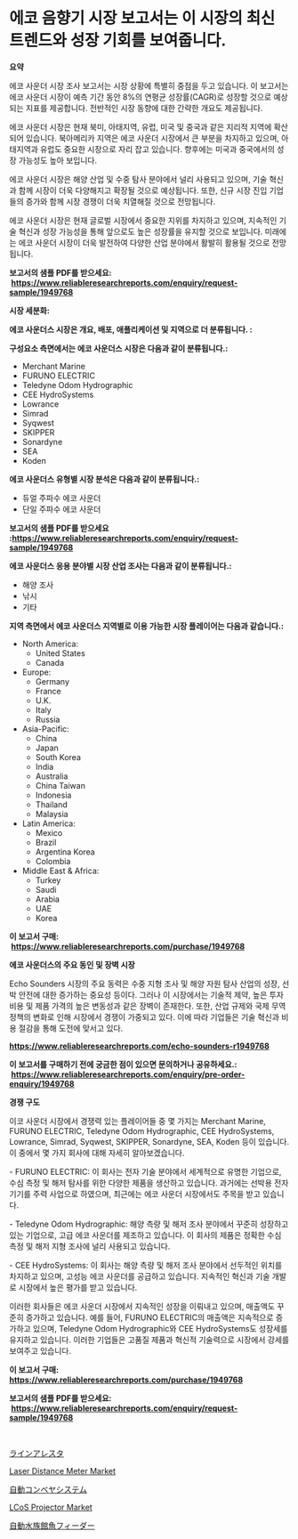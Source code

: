 <p><h1>에코 음향기 시장 보고서는 이 시장의 최신 트렌드와 성장 기회를 보여줍니다.</h1></p><p><strong>요약</strong></p>
<p><p>에코 사운더 시장 조사 보고서는 시장 상황에 특별히 중점을 두고 있습니다. 이 보고서는 에코 사운더 시장이 예측 기간 동안 8%의 연평균 성장률(CAGR)로 성장할 것으로 예상되는 지표를 제공합니다. 전반적인 시장 동향에 대한 간략한 개요도 제공됩니다.</p><p>에코 사운더 시장은 현재 북미, 아태지역, 유럽, 미국 및 중국과 같은 지리적 지역에 확산되어 있습니다. 북아메리카 지역은 에코 사운더 시장에서 큰 부분을 차지하고 있으며, 아태지역과 유럽도 중요한 시장으로 자리 잡고 있습니다. 향후에는 미국과 중국에서의 성장 가능성도 높아 보입니다.</p><p>에코 사운더 시장은 해양 산업 및 수중 탐사 분야에서 널리 사용되고 있으며, 기술 혁신과 함께 시장이 더욱 다양해지고 확장될 것으로 예상됩니다. 또한, 신규 시장 진입 기업들의 증가와 함께 시장 경쟁이 더욱 치열해질 것으로 전망됩니다.</p><p>에코 사운더 시장은 현재 글로벌 시장에서 중요한 지위를 차지하고 있으며, 지속적인 기술 혁신과 성장 가능성을 통해 앞으로도 높은 성장률을 유지할 것으로 보입니다. 미래에는 에코 사운더 시장이 더욱 발전하여 다양한 산업 분야에서 활발히 활용될 것으로 전망됩니다.</p></p>
<p><strong>보고서의 샘플 PDF를 받으세요: &nbsp;<a href="https://www.reliableresearchreports.com/enquiry/request-sample/1949768">https://www.reliableresearchreports.com/enquiry/request-sample/1949768</a></strong></p>
<p><strong>시장 세분화:</strong></p>
<p><strong> 에코 사운더스 시장은 개요, 배포, 애플리케이션 및 지역으로 더 분류됩니다. :</strong></p>
<p><strong>구성요소 측면에서는 에코 사운더스 시장은 다음과 같이 분류됩니다.:</strong></p>
<p><ul><li>Merchant Marine</li><li>FURUNO ELECTRIC</li><li>Teledyne Odom Hydrographic</li><li>CEE HydroSystems</li><li>Lowrance</li><li>Simrad</li><li>Syqwest</li><li>SKIPPER</li><li>Sonardyne</li><li>SEA</li><li>Koden</li></ul></p>
<p><strong> 에코 사운더스 유형별 시장 분석은 다음과 같이 분류됩니다.:</strong></p>
<p><ul><li>듀얼 주파수 에코 사운더</li><li>단일 주파수 에코 사운더</li></ul></p>
<p><strong>보고서의 샘플 PDF를 받으세요 :<a href="https://www.reliableresearchreports.com/enquiry/request-sample/1949768">https://www.reliableresearchreports.com/enquiry/request-sample/1949768</a></strong></p>
<p><strong> 에코 사운더스 응용 분야별 시장 산업 조사는 다음과 같이 분류됩니다.:</strong></p>
<p><ul><li>해양 조사</li><li>낚시</li><li>기타</li></ul></p>
<p><strong>지역 측면에서 에코 사운더스 지역별로 이용 가능한 시장 플레이어는 다음과 같습니다.:</strong></p>
<p><ul>
    <li>
        North America:
        <ul>
            <li>United States</li>
            <li>Canada</li>
        </ul>
    </li>
    <li>
        Europe:
        <ul>
            <li>Germany</li>
            <li>France</li>
            <li>U.K.</li>
            <li>Italy</li>
            <li>Russia</li>
        </ul>
    </li>
    <li>
        Asia-Pacific:
        <ul>
            <li>China</li>
            <li>Japan</li>
            <li>South Korea</li>
            <li>India</li>
            <li>Australia</li>
            <li>China Taiwan</li>
            <li>Indonesia</li>
            <li>Thailand</li>
            <li>Malaysia</li>
        </ul>
    </li>
    <li>
        Latin America:
        <ul>
            <li>Mexico</li>
            <li>Brazil</li>
            <li>Argentina Korea</li>
            <li>Colombia</li>
        </ul>
    </li>
    <li>
        Middle East & Africa:
        <ul>
            <li>Turkey</li>
            <li>Saudi</li>
            <li>Arabia</li>
            <li>UAE</li>
            <li>Korea</li>
        </ul>
    </li>
    </ul></p>
<p><strong>이 보고서 구매: &nbsp;<a href="https://www.reliableresearchreports.com/purchase/1949768">https://www.reliableresearchreports.com/purchase/1949768</a></strong></p>
<p><strong>에코 사운더스의 주요 동인 및 장벽 시장</strong></p>
<p><p>Echo Sounders 시장의 주요 동력은 수중 지형 조사 및 해양 자원 탐사 산업의 성장, 선박 안전에 대한 증가하는 중요성 등이다. 그러나 이 시장에서는 기술적 제약, 높은 투자 비용 및 제품 가격의 높은 변동성과 같은 장벽이 존재한다. 또한, 산업 규제와 국제 무역 정책의 변화로 인해 시장에서 경쟁이 가중되고 있다. 이에 따라 기업들은 기술 혁신과 비용 절감을 통해 도전에 맞서고 있다.</p></p>
<p><strong><a href="https://www.reliableresearchreports.com/echo-sounders-r1949768">https://www.reliableresearchreports.com/echo-sounders-r1949768</a></strong></p>
<p><strong>이 보고서를 구매하기 전에 궁금한 점이 있으면 문의하거나 공유하세요.: &nbsp;<a href="https://www.reliableresearchreports.com/enquiry/pre-order-enquiry/1949768">https://www.reliableresearchreports.com/enquiry/pre-order-enquiry/1949768</a></strong></p>
<p><strong>경쟁 구도</strong></p>
<p><p>이코 사운더 시장에서 경쟁력 있는 플레이어들 중 몇 가지는 Merchant Marine, FURUNO ELECTRIC, Teledyne Odom Hydrographic, CEE HydroSystems, Lowrance, Simrad, Syqwest, SKIPPER, Sonardyne, SEA, Koden 등이 있습니다. 이 중에서 몇 가지 회사에 대해 자세히 알아보겠습니다.</p><p>- FURUNO ELECTRIC: 이 회사는 전자 기술 분야에서 세계적으로 유명한 기업으로, 수심 측정 및 해저 탐사를 위한 다양한 제품을 생산하고 있습니다. 과거에는 선박용 전자기기를 주력 사업으로 하였으며, 최근에는 에코 사운더 시장에서도 주목을 받고 있습니다.</p><p>- Teledyne Odom Hydrographic: 해양 측량 및 해저 조사 분야에서 꾸준히 성장하고 있는 기업으로, 고급 에코 사운더를 제조하고 있습니다. 이 회사의 제품은 정확한 수심 측정 및 해저 지형 조사에 널리 사용되고 있습니다.</p><p>- CEE HydroSystems: 이 회사는 해양 측량 및 해저 조사 분야에서 선두적인 위치를 차지하고 있으며, 고성능 에코 사운더를 공급하고 있습니다. 지속적인 혁신과 기술 개발로 시장에서 높은 평가를 받고 있습니다.</p><p>이러한 회사들은 에코 사운더 시장에서 지속적인 성장을 이뤄내고 있으며, 매출액도 꾸준히 증가하고 있습니다. 예를 들어, FURUNO ELECTRIC의 매출액은 지속적으로 증가하고 있으며, Teledyne Odom Hydrographic와 CEE HydroSystems도 성장세를 유지하고 있습니다. 이러한 기업들은 고품질 제품과 혁신적 기술력으로 시장에서 강세를 보여주고 있습니다.</p></p>
<p><strong>이 보고서 구매: &nbsp; <a href="https://www.reliableresearchreports.com/purchase/1949768">https://www.reliableresearchreports.com/purchase/1949768</a></strong></p>
<p><strong>보고서의 샘플 PDF를 받으세요: &nbsp;<a href="https://www.reliableresearchreports.com/enquiry/request-sample/1949768">https://www.reliableresearchreports.com/enquiry/request-sample/1949768</a></strong><strong></strong></p>
<p>&nbsp;</p>
<p><p><a href="https://medium.com/@lorrainethompson10/%E3%83%A9%E3%82%A4%E3%83%B3%E3%82%A2%E3%83%AC%E3%82%B9%E3%82%BF%E3%83%BC%E3%81%AE%E5%B8%82%E5%A0%B4%E3%83%AC%E3%83%9D%E3%83%BC%E3%83%88%E3%81%AF-%E3%81%93%E3%81%AE%E5%B8%82%E5%A0%B4%E3%81%AE%E6%9C%80%E6%96%B0%E3%81%AE%E3%83%88%E3%83%AC%E3%83%B3%E3%83%89%E3%82%84%E6%88%90%E9%95%B7%E6%A9%9F%E4%BC%9A%E3%82%92%E6%98%8E%E3%82%89%E3%81%8B%E3%81%AB%E3%81%97%E3%81%A6%E3%81%84%E3%81%BE%E3%81%99-611929046b35">ラインアレスタ</a></p><p><a href="https://www.linkedin.com/pulse/analyzing-laser-distance-meter-market-global-industry-j8mtc?trackingId=%2Fm9gCA9DOtpsxqiYpzRmvg%3D%3D">Laser Distance Meter Market</a></p><p><a href="https://github.com/nemesis2824/Market-Research-Report-List-1/blob/main/935096725826.md">自動コンベヤシステム</a></p><p><a href="https://www.linkedin.com/pulse/lcos-projector-market-competitive-analysis-trends-forecast-uetic?trackingId=A5GuXcCKMk%2Bl2ZEBbk7BMQ%3D%3D">LCoS Projector Market</a></p><p><a href="https://github.com/vhemk0794148/Market-Research-Report-List-1/blob/main/900547825827.md">自動水族館魚フィーダー</a></p></p>